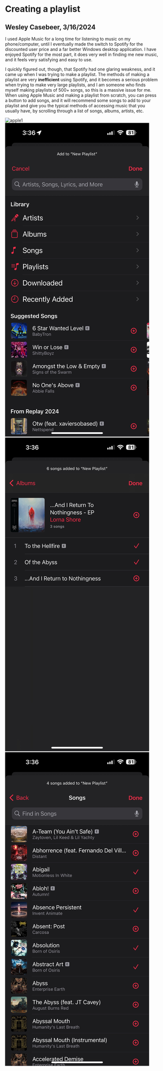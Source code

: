 # Creating a playlist
## Wesley Casebeer, 3/16/2024
I used Apple Music for a long time for listening to music on my phone/computer, until I eventually made the switch to Spotify for the discounted user price and a far better Windows desktop application. I have enjoyed Spotify for the most part, it does very well in finding me new music, and it feels very satisfying and easy to use. 

I quickly figured out, though, that Spotify had one glaring weakness, and it came up when I was trying to make a playlist. The methods of making a playlist are very **inefficient** using Spotify, and it becomes a serious problem when trying to make very large playlists, and I am someone who finds myself making playlists of 500+ songs, so this is a massive issue for me. When using Apple Music and making a playlist from scratch, you can press a button to add songs, and it will recommend some songs to add to your playlist and give you the typical methods of accessing music that you usually have, by scrolling through a list of songs, albums, artists, etc.

![apple1](ux-personal-portfolio-wesleycasebeer/assets/itunes1.png) ![apple2](assets/itunes2.png) ![apple3](assets/itunes3.png) ![apple4](assets/itunes4.png)

